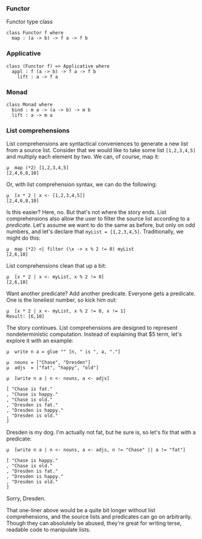 ### Functor

Functor type class

```
class Functor f where
  map : (a -> b) -> f a -> f b
```

### Applicative
```
class (Functor f) => Applicative where
  appl : f (a -> b) -> f a -> f b
    lift : a -> f a
```
### Monad

```
class Monad where
  bind : m a -> (a -> b) -> m b
  lift : a -> m a
```

### List comprehensions

List comprehensions are syntactical conveniences to generate a new list from a source list. Consider that we would like to take some list `[1,2,3,4,5]` and multiply each element by two. We can, of course, map it:

```
μ  map (*2) [1,2,3,4,5]
[2,4,6,8,10]
```
Or, with list comprehension syntax, we can do the following:

```
μ  [x * 2 | x <- [1,2,3,4,5]]
[2,4,6,8,10]
```

Is this easier? Here, no. But that's not where the story ends. List comprehensions also allow the user to filter the source list according to a *predicate*. Let's assume we want to do the same as before, but only on odd numbers, and let's declare that `myList = [1,2,3,4,5]`. Traditionally, we might do this:
```
μ  map (*2) <| filter (\x -> x % 2 != 0) myList
[2,6,10]
```
List comprehensions clean that up a bit:
```
μ  [x * 2 | x <- myList, x % 2 != 0]
[2,6,10]
```
Want another predicate? Add another predicate. Everyone gets a predicate. One is the loneliest number, so kick him out:
```
μ  [x * 2 | x <- myList, x % 2 != 0, x != 1]
Result: [6,10]
```
The story continues. List comprehensions are designed to represent nondeterministic computation. Instead of explaining that $5 term, let's explore it with an example:
```
μ  write n a = glue "" [n, " is ", a, "."]

μ  nouns = ["Chase", "Dresden"]
μ  adjs  = ["fat", "happy", "old"]

μ  [write n a | n <- nouns, a <- adjs]

[ "Chase is fat."
, "Chase is happy."
, "Chase is old."
, "Dresden is fat."
, "Dresden is happy."
, "Dresden is old."
]
```

Dresden is my dog. I'm actually not fat, but he sure is, so let's fix that with a predicate:

```
μ  [write n a | n <- nouns, a <- adjs, n != "Chase" || a != "fat"]

[ "Chase is happy."
, "Chase is old."
, "Dresden is fat."
, "Dresden is happy."
, "Dresden is old."
]
```
Sorry, Dresden.

That one-liner above would be a quite bit longer without list comprehensions, and the source lists and predicates can go on arbitrarily. Though they can absolutely be abused, they're great for writing terse, readable code to manipulate lists.

